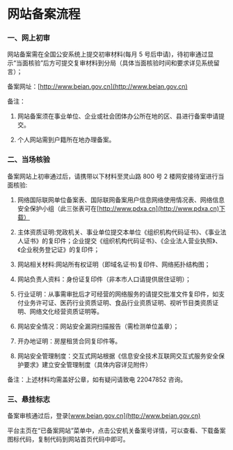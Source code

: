 <properties
	pageTitle="网站公安备案流程 | Azure"
	description="网站公安备案流程"
	services="public-security-registration"
	documentationCenter=""
	authors="will"
	manager="edwinc"
	editor=""
	tags="public-security-registration"/>

<tags
	ms.service="public-security-registration"
	ms.workload=""
	ms.tgt_pltfrm=""
	ms.devlang="na"
	ms.topic="article"
	ms.date="03/2017"
	wacn.date="03/2017"
	wacn.lang="cn" 
	ms.author="will"/>

# 网站备案流程

### 一、网上初审

网站备案需在全国公安系统上提交初审材料(每月 5 号后申请)，待初审通过显示“当面核验”后方可提交复审材料到分局（具体当面核验时间和要求详见系统留言）；

备案网址：[http://www.beian.gov.cn](http://www.beian.gov.cn)

备注：
1. 网站备案须在事业单位、企业或社会团体办公所在地的区、县进行备案申请提交。

2. 个人网站需到户籍所在地办理备案。

### 二、当场核验

备案网站上初审通过后，请携带以下材料至灵山路 800 号 2 楼网安接待室进行当面核验:

1. 网络国际联网单位备案表、国际联网备案用户信息网络使用情况表、网络信息安全保护小组（此三张表可在[http://www.pdxa.cn](http://www.pdxa.cn)下载）

2. 主体资质证明:党政机关、事业单位提交本单位《组织机构代码证书》、《事业法人证书》的复印件；企业提交《组织机构代码证书》、《企业法人营业执照》、《企业税务登记证》的复印件；

3. 网站相关材料:网站所有权证明（即域名证书)复印件、网络拓扑结构图；

4. 网站负责人资料：身份证复印件（非本市人口请提供居住证明）；

5. 行业证明：从事需审批后才可经营的网络服务的请提交批准文件复印件，如支付业务许可证、医药行业资质证明、食品行业资质证明、视听节目类资质证明、网络文化经营资质证明等。

6. 网站安全情况：网站安全漏洞扫描报告（需检测单位盖章）；

7. 开办地证明：房屋租赁合同复印件等。

8. 网站安全管理制度：交互式网站根据《信息安全技术互联网交互式服务安全保护要求》建立安全管理制度（具体内容详见附件）

备注：上述材料均需盖好公章，如有疑问请致电 22047852 咨询。


### 三、悬挂标志

备案审核通过后，登录[www.beian.gov.cn](http://www.beian.gov.cn)

平台主页在“已备案网站”菜单中，点击公安机关备案号详情，可以查看、下载备案图标代码，复制代码到网站首页代码中即可。
